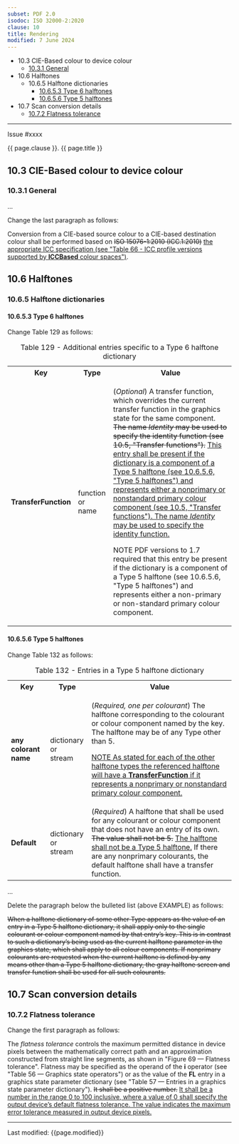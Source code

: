 ```yaml
---
subset: PDF 2.0
isodoc: ISO 32000-2:2020
clause: 10
title: Rendering
modified: 7 June 2024
---
```


<ul class="noprint">
  <li>10.3 CIE-Based colour to device colour
    <ul>
    <li><a href="#H10.3.1">10.3.1 General</a>
    </li>
    </ul>
  </li>
  <li>10.6 Halftones
    <ul>
    <li>10.6.5 Halftone dictionaries
     <ul>
      <li><a href="#H10.6.5.3">10.6.5.3 Type 6 halftones</a>
      </li>
      <li><a href="#H10.6.5.6">10.6.5.6 Type 5 halftones</a>
      </li>
     </ul>
    </li>
    </ul>
  </li>
  <li>10.7 Scan conversion details
   <ul>
    <li><a href="#H10.7.2">10.7.2 Flatness tolerance</a>
    </li>
   </ul>
  </li>
</ul>
<hr>

<link rel="stylesheet" href="../assets/iso-style.css">
<div class="isostyle">
<div class="fixedpopup" id="issuelink">
    Issue #xxxx
</div>

<p class="fake-h1">{{ page.clause }}. {{ page.title }}</p>

<h2 id="H10.3">10.3 CIE-Based colour to device colour</h2>

<h3 id="H10.3.1">10.3.1 General</h3>

<p>...</p>

<p class="location">Change the last paragraph as follows:</p>

<p>
Conversion from a CIE-based source colour to a CIE-based destination colour shall be performed based on <del onMouseEnter="mouseEnter(this)" data-issue="181" data-iso="approved">ISO 15076-1:2010 (ICC.1:2010)</del>
<ins onMouseEnter="mouseEnter(this)" data-issue="181" data-iso="approved">the appropriate ICC specification (see "Table 66 - ICC profile versions supported by <b>ICCBased</b> colour spaces")</ins>.
</p>


<h2 id="H10.6">10.6 Halftones</h2>

<h3 id="H10.6.5">10.6.5 Halftone dictionaries</h3>

<h4 id="H10.6.5.3">10.6.5.3 Type 6 halftones</h4>

<p class="location">Change Table 129 as follows:</p>

<table>
  <caption id="Table129">Table 129 - Additional entries specific to a Type 6 halftone dictionary</caption>
  <tr>
    <th>Key</th>
    <th>Type</th>
    <th>Value</th>
  </tr>
  <tr>
    <td><b>TransferFunction</b></td>
    <td>function or<br/>name</td>
    <td>
      <p>
      (<i>Optional</i>) A transfer function, which overrides the current transfer function in the graphics state for the same component. 
      <del onMouseEnter="mouseEnter(this)" data-issue="310">The name <i>Identity</i> may be used to specify the identity function (see 10.5, "Transfer functions").</del>
      <ins onMouseEnter="mouseEnter(this)" data-issue="310">This entry shall be present if the dictionary is a component of a Type 5 halftone (see 10.6.5.6, "Type 5 halftones") and represents either a nonprimary or nonstandard primary colour component (see 10.5, "Transfer functions"). The name <i>Identity</i> may be used to specify the identity function.</ins>
      </p>
      <p class="hangingindent">
        NOTE PDF versions to 1.7 required that this entry be present if the dictionary is a component of a Type 5 halftone (see 10.6.5.6, "Type 5 halftones") and represents either a non-primary or non-standard primary colour component.
      </p>
    </td>
  </tr>
</table>


<h4 id="H10.6.5.6">10.6.5.6 Type 5 halftones</h4>

<p class="location">Change Table 132 as follows:</p>

<table>
  <caption id="Table132">Table 132 - Entries in a Type 5 halftone dictionary</caption>
  <tr>
    <th>Key</th>
    <th>Type</th>
    <th>Value</th>
  </tr>
  <tr>
    <td><b>any colorant name</b></td>
    <td>dictionary or<br/>stream</td>
    <td>
      <p>(<i>Required, one per colourant</i>) The halftone corresponding to the colourant or colour component named by the key. The halftone may be of any Type other than 5.</p>
      <p class="hangingindent"><ins onMouseEnter="mouseEnter(this)" data-issue="310">
      NOTE As stated for each of the other halftone types the referenced halftone will have a <b>TransferFunction</b> if it represents a nonprimary or nonstandard primary colour component.
      </ins></p>
    </td>
  </tr>
  <tr>
    <td><b>Default</b></td>
    <td>dictionary or<br/>stream</td>
    <td>
    (<i>Required</i>) A halftone that shall be used for any colourant or colour component that does not have an entry of its own.
    <del onMouseEnter="mouseEnter(this)" data-issue="12" data-iso="approved">The value shall not be 5.</del>
    <ins onMouseEnter="mouseEnter(this)" data-issue="12" data-iso="approved">The halftone shall not be a Type 5 halftone.</ins>
    If there are any nonprimary colourants, the default halftone shall have a transfer function.
    </td>
  </tr>
</table>

<p>...</p>

<p class="location">Delete the paragraph below the bulleted list (above EXAMPLE) as follows:</p>

<p><del onMouseEnter="mouseEnter(this)" data-issue="311">
When a halftone dictionary of some other Type appears as the value of an entry in a Type 5 halftone dictionary, it shall apply only to the single colourant or colour component named by that entry’s key. This is in contrast to such a dictionary’s being used as the current halftone parameter in the graphics state, which shall apply to all colour components. If nonprimary colourants are requested when the current halftone is defined by any means other than a Type 5 halftone dictionary, the gray halftone screen and transfer function shall be used for all such colourants.
</del></p>

<h2 id="H10.7">10.7 Scan conversion details</h2>

<h3 id="H10.7.2">10.7.2 Flatness tolerance</h3>

<p class="location">Change the first paragraph as follows:</p>

<p>
The <i>flatness tolerance</i> controls the maximum permitted distance in device pixels between the mathematically correct path and an approximation constructed from straight line segments, as shown in "Figure 69 — Flatness tolerance". Flatness may be specified as the operand of the <b>i</b> operator (see "Table 56 — Graphics state operators") or as the value of the <b>FL</b> entry in a graphics state parameter dictionary (see "Table 57 — Entries in a graphics state parameter dictionary"). 
<del onMouseEnter="mouseEnter(this)" data-issue="371">It shall be a positive number.</del>
<ins onMouseEnter="mouseEnter(this)" data-issue="371">It shall be a number in the range 0 to 100 inclusive, where a value of 0 shall specify the output device’s default flatness tolerance. The value indicates the maximum error tolerance measured in output device pixels.</ins>
</p>

</div>


<hr>
<p class="footnote">Last modified: {{page.modified}}</p>
